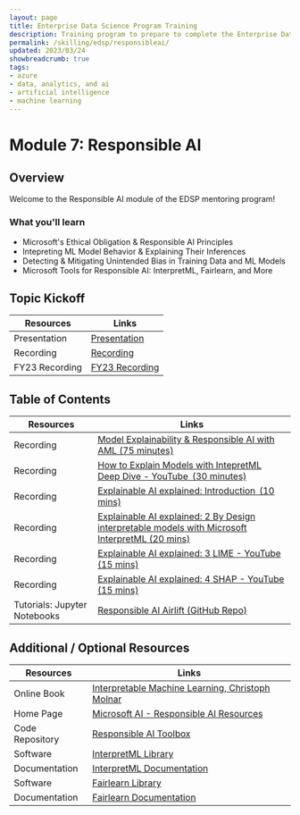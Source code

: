 ```yaml
---
layout: page
title: Enterprise Data Science Program Training
description: Training program to prepare to complete the Enterprise Data Science Challenge.
permalink: /skilling/edsp/responsibleai/
updated: 2023/03/24
showbreadcrumb: true
tags: 
- azure
- data, analytics, and ai
- artificial intelligence
- machine learning
---
```



# Module 7: Responsible AI

## Overview
Welcome to the Responsible AI module of the EDSP mentoring program!

### What you'll learn

- Microsoft's Ethical Obligation & Responsible AI Principles   
- Intepreting ML Model Behavior & Explaining Their Inferences
- Detecting & Mitigating Unintended Bias in Training Data and ML Models
- Microsoft Tools for Responsible AI: InterpretML, Fairlearn, and More 


## Topic Kickoff

| Resources          | Links                            |
|-------------------|-----------------------------------|
| Presentation      |  [Presentation](./Presentations/Explainability-and-Responsible-AI-FINAL.pdf)  |
| Recording     |  [Recording](https://msit.microsoftstream.com/video/709d0840-98dc-a999-065e-f1ec9b1a7960)  |
| FY23 Recording     |  [FY23 Recording](https://msit.microsoftstream.com/video/9dfa99ff-0300-bf78-befc-f1ed91d5e799)  |


## Table of Contents 

| Resources          | Links                            |
|-------------------|-----------------------------------|
| Recording     | [Model Explainability & Responsible AI with AML (75 minutes)](https://microsoft.sharepoint.com/:v:/r/teams/PowerBI-DeepTechnicalDeploymentSession/Shared%20Documents/General/Recordings/View%20Only/Analytics%20Technical%20Enablement-20211202_120320-Meeting%20Recording.mp4?csf=1&web=1&e=5pAdya) |
| Recording     | [How to Explain Models with IntepretML Deep Dive - YouTube  (30 minutes)](https://www.youtube.com/watch?v=WwBeKMQ0-I8)  |
| Recording     | [Explainable AI explained: Introduction  (10 mins)](https://www.youtube.com/channel/UCScjF2g0_ZNy0Yv3KbsbR7Q)    |
| Recording     | [Explainable AI explained: 2 By Design interpretable models with Microsoft InterpretML (20 mins)](https://www.youtube.com/watch?v=qPn9m30ojfc&list=PLV8yxwGOxvvovp-j6ztxhF3QcKXT6vORU&index=2)  |
| Recording     | [Explainable AI explained: 3 LIME - YouTube (15 mins)](https://www.youtube.com/watch?v=d6j6bofhj2M&list=PLV8yxwGOxvvovp-j6ztxhF3QcKXT6vORU&index=3) |
| Recording     | [Explainable AI explained: 4 SHAP - YouTube (15 mins)](https://www.youtube.com/watch?v=9haIOplEIGM&list=PLV8yxwGOxvvovp-j6ztxhF3QcKXT6vORU&index=4) |
| Tutorials: Jupyter Notebooks  | [Responsible AI Airlift (GitHub Repo)](https://github.com/jtupitza-msft/edsp-mentoring-program/tree/main/07-Responsible-AI)    |

## Additional / Optional Resources

| Resources         | Links                             |
|-------------------|-----------------------------------|
| Online Book       | [Interpretable Machine Learning, Christoph Molnar](https://christophm.github.io/interpretable-ml-book/)   |
| Home Page         | [Microsoft AI - Responsible AI Resources](https://www.microsoft.com/en-us/ai/responsible-ai-resources)    |
| Code Repository   | [Responsible AI Toolbox](https://github.com/microsoft/responsible-ai-toolbox) |
| Software          | [InterpretML Library](https://github.com/interpretml/interpret)   |
| Documentation     | [InterpretML Documentation](https://interpret.ml/docs/intro.html) |
| Software          | [Fairlearn Library](https://github.com/fairlearn/fairlearn)       |
| Documentation     | [Fairlearn Documentation ](https://github.com/microsoft/c9-python-getting-started/tree/master/python-for-beginners) |